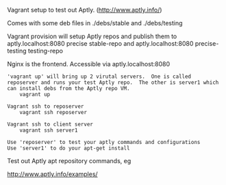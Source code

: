 Vagrant setup to test out Aptly. (http://www.aptly.info/)

Comes with some deb files in ./debs/stable and ./debs/testing

Vagrant provision will setup Aptly repos and publish them to aptly.localhost:8080 precise stable-repo and aptly.localhost:8080 precise-testing testing-repo

Nginx is the frontend.  Accessible via aptly.localhost:8080

```
'vagrant up' will bring up 2 virutal servers.  One is called reposerver and runs your test Aptly repo.  The other is server1 which can install debs from the Aptly repo VM.
    vagrant up 

Vagrant ssh to reposerver
    vagrant ssh reposerver

Vagrant ssh to client server
    vagrant ssh server1
```

```
Use 'reposerver' to test your aptly commands and configurations
Use 'server1' to do your apt-get install
```

Test out Aptly apt repository commands, eg

http://www.aptly.info/examples/



